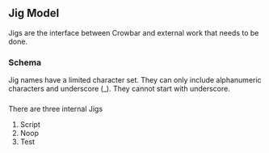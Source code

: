 ## Jig Model

Jigs are the interface between Crowbar and external work that needs to be done.

### Schema 

Jig names have a limited character set.  They can only include alphanumeric characters and underscore (_).  They cannot start with underscore.

### 

There are three internal Jigs

1. Script
1. Noop
1. Test

